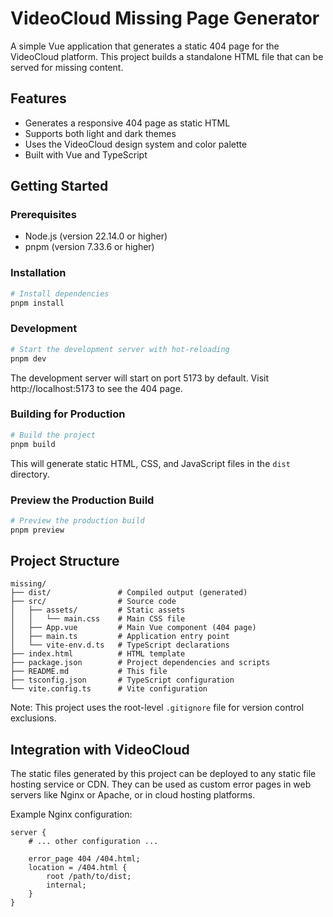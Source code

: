 # VideoCloud Missing Page Generator

A simple Vue application that generates a static 404 page for the VideoCloud platform. This project builds a standalone HTML file that can be served for missing content.

## Features

- Generates a responsive 404 page as static HTML
- Supports both light and dark themes
- Uses the VideoCloud design system and color palette
- Built with Vue and TypeScript

## Getting Started

### Prerequisites

- Node.js (version 22.14.0 or higher)
- pnpm (version 7.33.6 or higher)

### Installation

```bash
# Install dependencies
pnpm install
```

### Development

```bash
# Start the development server with hot-reloading
pnpm dev
```

The development server will start on port 5173 by default. Visit http://localhost:5173 to see the 404 page.

### Building for Production

```bash
# Build the project
pnpm build
```

This will generate static HTML, CSS, and JavaScript files in the `dist` directory.

### Preview the Production Build

```bash
# Preview the production build
pnpm preview
```

## Project Structure

```
missing/
├── dist/               # Compiled output (generated)
├── src/                # Source code
│   ├── assets/         # Static assets
│   │   └── main.css    # Main CSS file
│   ├── App.vue         # Main Vue component (404 page)
│   ├── main.ts         # Application entry point
│   └── vite-env.d.ts   # TypeScript declarations
├── index.html          # HTML template
├── package.json        # Project dependencies and scripts
├── README.md           # This file
├── tsconfig.json       # TypeScript configuration
└── vite.config.ts      # Vite configuration
```

Note: This project uses the root-level `.gitignore` file for version control exclusions.

## Integration with VideoCloud

The static files generated by this project can be deployed to any static file hosting service or CDN. They can be used as custom error pages in web servers like Nginx or Apache, or in cloud hosting platforms.

Example Nginx configuration:

```nginx
server {
    # ... other configuration ...
    
    error_page 404 /404.html;
    location = /404.html {
        root /path/to/dist;
        internal;
    }
}
```